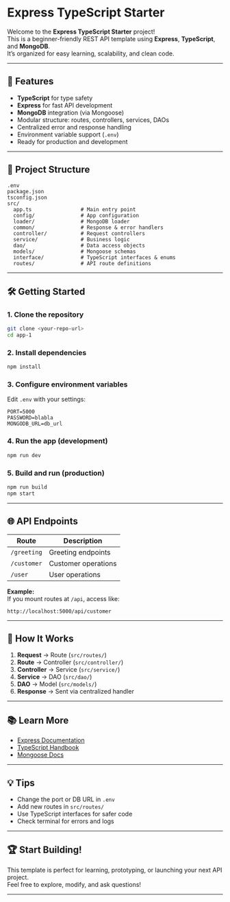 # Express TypeScript Starter

Welcome to the **Express TypeScript Starter** project!  
This is a beginner-friendly REST API template using **Express**, **TypeScript**, and **MongoDB**.  
It’s organized for easy learning, scalability, and clean code.

---

## 🚀 Features

- **TypeScript** for type safety
- **Express** for fast API development
- **MongoDB** integration (via Mongoose)
- Modular structure: routes, controllers, services, DAOs
- Centralized error and response handling
- Environment variable support (`.env`)
- Ready for production and development

---

## 📁 Project Structure

```
.env
package.json
tsconfig.json
src/
  app.ts                # Main entry point
  config/               # App configuration
  loader/               # MongoDB loader
  common/               # Response & error handlers
  controller/           # Request controllers
  service/              # Business logic
  dao/                  # Data access objects
  models/               # Mongoose schemas
  interface/            # TypeScript interfaces & enums
  routes/               # API route definitions
```

---

## 🛠️ Getting Started

### 1. Clone the repository

```sh
git clone <your-repo-url>
cd app-1
```

### 2. Install dependencies

```sh
npm install
```

### 3. Configure environment variables

Edit `.env` with your settings:
```env
PORT=5000
PASSWORD=blabla
MONGODB_URL=db_url
```

### 4. Run the app (development)

```sh
npm run dev
```

### 5. Build and run (production)

```sh
npm run build
npm start
```

---

## 🌐 API Endpoints

| Route                   | Description                |
|-------------------------|---------------------------|
| `/greeting`             | Greeting endpoints        |
| `/customer`             | Customer operations       |
| `/user`                 | User operations           |

**Example:**  
If you mount routes at `/api`, access like:  
```
http://localhost:5000/api/customer
```

---

## 🧩 How It Works

1. **Request** → Route (`src/routes/`)
2. **Route** → Controller (`src/controller/`)
3. **Controller** → Service (`src/service/`)
4. **Service** → DAO (`src/dao/`)
5. **DAO** → Model (`src/models/`)
6. **Response** → Sent via centralized handler

---

## 📚 Learn More

- [Express Documentation](https://expressjs.com/)
- [TypeScript Handbook](https://www.typescriptlang.org/docs/)
- [Mongoose Docs](https://mongoosejs.com/docs/)

---

## 💡 Tips

- Change the port or DB URL in `.env`
- Add new routes in `src/routes/`
- Use TypeScript interfaces for safer code
- Check terminal for errors and logs

---

## 🏆 Start Building!

This template is perfect for learning, prototyping, or launching your next API project.  
Feel free to explore, modify, and ask questions!

---